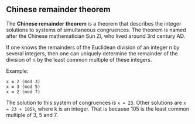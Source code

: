 ## Chinese remainder theorem

The **Chinese remainder theorem** is a theorem that describes the integer solutions to systems of simultaneous congruences.
The theorem is named after the Chinese mathematician Sun Zi, who lived around 3rd century AD.

If one knows the remainders of the Euclidean division of an integer n by several integers,
then one can uniquely determine the remainder of the division of n by the least common multiple of these integers.

Example:
```
x ≡ 2 (mod 3)
x ≡ 3 (mod 5)
x ≡ 2 (mod 7)
```
The solution to this system of congruences is ```x = 23```.
Other solutions are ```x = 23 + 105k```, where k is an integer.
That is because 105 is the least common multiple of 3, 5 and 7.
